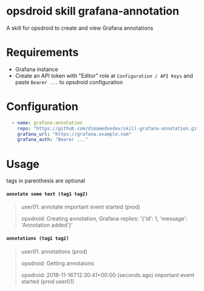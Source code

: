 # opsdroid skill grafana-annotation

A skill for opsdroid to create and view Grafana annotations

# Requirements

 * Grafana instance
 * Create an API token with "Editor" role at `Configuration / API Keys` and paste `Bearer ...` to opsdroid configuration

# Configuration

``` yaml
  - name: grafana-annotation
    repo: "https://github.com/dimamedvedev/skill-grafana-annotation.git"
    grafana_url: "https://grafana.example.com"
    grafana_auth: "Bearer ..."
```

# Usage

tags in parenthesis are optional

#### `annotate some text (tag1 tag2)`
> user01: annotate important event started (prod)
>
> opsdroid: Creating annotation, Grafana replies: '{'id': 1, 'message': 'Annotation added'}'

#### `annotations (tag1 tag2)`
> user01: annotations (prod)
>
> opsdroid: Getting annotaions
>
> opsdroid: 2018-11-16T12:30:41+00:00 (seconds ago) important event started (prod user01)
